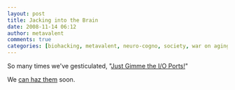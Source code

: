 ```yaml
---
layout: post
title: Jacking into the Brain
date: 2008-11-14 06:12
author: metavalent
comments: true
categories: [biohacking, metavalent, neuro-cogno, society, war on aging]
---
```

So many times we've gesticulated, "<a href="http://metavalent.com/?p=746">Just Gimme the I/O Ports!</a>" 

We <a href="http://www.sciam.com/article.cfm?id=jacking-into-the-brain">can haz them</a> soon.
